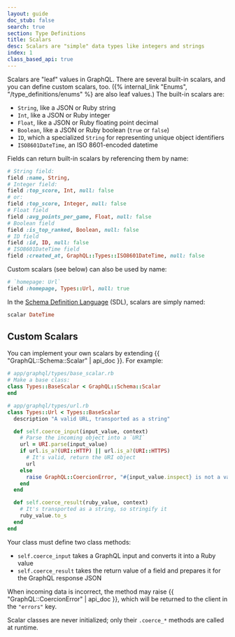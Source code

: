 ```yaml
---
layout: guide
doc_stub: false
search: true
section: Type Definitions
title: Scalars
desc: Scalars are "simple" data types like integers and strings
index: 1
class_based_api: true
---
```


Scalars are "leaf" values in GraphQL. There are several built-in scalars, and you can define custom scalars, too. ({% internal_link "Enums", "/type_definitions/enums" %} are also leaf values.) The built-in scalars are:

- `String`, like a JSON or Ruby string
- `Int`, like a JSON or Ruby integer
- `Float`, like a JSON or Ruby floating point decimal
- `Boolean`, like a JSON or Ruby boolean (`true` or `false`)
- `ID`, which a specialized `String` for representing unique object identifiers
- `ISO8601DateTime`, an ISO 8601-encoded datetime

Fields can return built-in scalars by referencing them by name:

```ruby
# String field:
field :name, String,
# Integer field:
field :top_score, Int, null: false
# or:
field :top_score, Integer, null: false
# Float field
field :avg_points_per_game, Float, null: false
# Boolean field
field :is_top_ranked, Boolean, null: false
# ID field
field :id, ID, null: false
# ISO8601DateTime field
field :created_at, GraphQL::Types::ISO8601DateTime, null: false
```

Custom scalars (see below) can also be used by name:

```ruby
# `homepage: Url`
field :homepage, Types::Url, null: true
```

In the [Schema Definition Language](https://graphql.org/learn/schema/#type-language) (SDL), scalars are simply named:

```ruby
scalar DateTime
```

## Custom Scalars

You can implement your own scalars by extending {{ "GraphQL::Schema::Scalar" | api_doc }}. For example:

```ruby
# app/graphql/types/base_scalar.rb
# Make a base class:
class Types::BaseScalar < GraphQL::Schema::Scalar
end

# app/graphql/types/url.rb
class Types::Url < Types::BaseScalar
  description "A valid URL, transported as a string"

  def self.coerce_input(input_value, context)
    # Parse the incoming object into a `URI`
    url = URI.parse(input_value)
    if url.is_a?(URI::HTTP) || url.is_a?(URI::HTTPS)
      # It's valid, return the URI object
      url
    else
      raise GraphQL::CoercionError, "#{input_value.inspect} is not a valid URL"
    end
  end

  def self.coerce_result(ruby_value, context)
    # It's transported as a string, so stringify it
    ruby_value.to_s
  end
end
```

Your class must define two class methods:

- `self.coerce_input` takes a GraphQL input and converts it into a Ruby value
- `self.coerce_result` takes the return value of a field and prepares it for the GraphQL response JSON

When incoming data is incorrect, the method may raise {{ "GraphQL::CoercionError" | api_doc }}, which will be returned to the client in the `"errors"` key.


Scalar classes are never initialized; only their `.coerce_*` methods are called at runtime.
